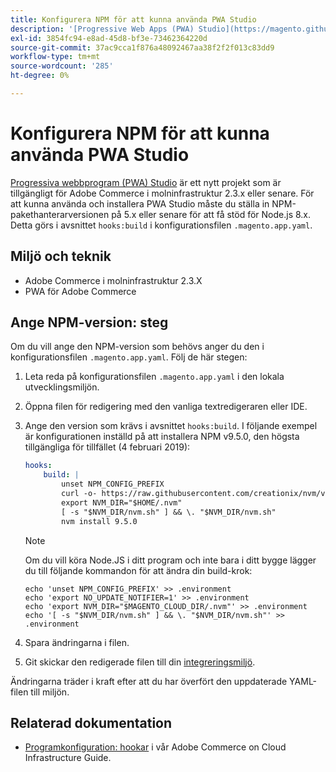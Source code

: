 ```yaml
---
title: Konfigurera NPM för att kunna använda PWA Studio
description: '[Progressive Web Apps (PWA) Studio](https://magento.github.io/pwa-studio/) är ett nytt projekt för Adobe Commerce i molninfrastruktur 2.3.x eller senare. För att kunna använda och installera PWA Studio måste du ställa in NPM-pakethanterarversionen på 5.x eller senare för att få stöd för Node.js 8.x. Detta görs i avsnittet "hooks:build" i konfigurationsfilen &grave;.magento.app.yaml".'
exl-id: 3854fc94-e8ad-45d8-bf3e-73462364220d
source-git-commit: 37ac9cca1f876a48092467aa38f2f2f013c83dd9
workflow-type: tm+mt
source-wordcount: '285'
ht-degree: 0%

---
```


# Konfigurera NPM för att kunna använda PWA Studio

[Progressiva webbprogram (PWA) Studio](https://magento.github.io/pwa-studio/) är ett nytt projekt som är tillgängligt för Adobe Commerce i molninfrastruktur 2.3.x eller senare. För att kunna använda och installera PWA Studio måste du ställa in NPM-pakethanterarversionen på 5.x eller senare för att få stöd för Node.js 8.x. Detta görs i avsnittet `hooks:build` i konfigurationsfilen `.magento.app.yaml`.

## Miljö och teknik

* Adobe Commerce i molninfrastruktur 2.3.X
* PWA för Adobe Commerce

## Ange NPM-version: steg

Om du vill ange den NPM-version som behövs anger du den i konfigurationsfilen `.magento.app.yaml`. Följ de här stegen:

1. Leta reda på konfigurationsfilen `.magento.app.yaml` i den lokala utvecklingsmiljön.
1. Öppna filen för redigering med den vanliga textredigeraren eller IDE.
1. Ange den version som krävs i avsnittet `hooks:build`. I följande exempel är konfigurationen inställd på att installera NPM v9.5.0, den högsta tillgängliga för tillfället (4 februari 2019):

   ```yaml
   hooks:
       build: |
           unset NPM_CONFIG_PREFIX
           curl -o- https://raw.githubusercontent.com/creationix/nvm/v0.33.8/install.sh | bash
           export NVM_DIR="$HOME/.nvm"
           [ -s "$NVM_DIR/nvm.sh" ] && \. "$NVM_DIR/nvm.sh"
           nvm install 9.5.0
   ```

   >[!NOTE]
   >
   >Om du vill köra Node.JS i ditt program och inte bara i ditt bygge lägger du till följande kommandon för att ändra din build-krok:
   > 
   > ```
   > echo 'unset NPM_CONFIG_PREFIX' >> .environment
   > echo 'export NO_UPDATE_NOTIFIER=1' >> .environment
   > echo 'export NVM_DIR="$MAGENTO_CLOUD_DIR/.nvm"' >> .environment
   > echo '[ -s "$NVM_DIR/nvm.sh" ] && \. "$NVM_DIR/nvm.sh"' >> .environment
   > ```

1. Spara ändringarna i filen.
1. Git skickar den redigerade filen till din [integreringsmiljö](/help/announcements/adobe-commerce-announcements/integration-environment-enhancement-request-pro-and-starter.md).

Ändringarna träder i kraft efter att du har överfört den uppdaterade YAML-filen till miljön.

## Relaterad dokumentation

* [Programkonfiguration: hookar](https://experienceleague.adobe.com/docs/commerce-cloud-service/user-guide/configure/app/properties/hooks-property.html?lang=sv-SE) i vår Adobe Commerce on Cloud Infrastructure Guide.

